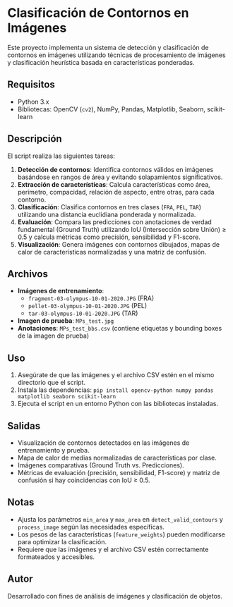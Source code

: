# Clasificación de Contornos en Imágenes

Este proyecto implementa un sistema de detección y clasificación de contornos en imágenes utilizando técnicas de procesamiento de imágenes y clasificación heurística basada en características ponderadas.

## Requisitos
- Python 3.x
- Bibliotecas: OpenCV (`cv2`), NumPy, Pandas, Matplotlib, Seaborn, scikit-learn

## Descripción
El script realiza las siguientes tareas:
1. **Detección de contornos**: Identifica contornos válidos en imágenes basándose en rangos de área y evitando solapamientos significativos.
2. **Extracción de características**: Calcula características como área, perímetro, compacidad, relación de aspecto, entre otras, para cada contorno.
3. **Clasificación**: Clasifica contornos en tres clases (`FRA`, `PEL`, `TAR`) utilizando una distancia euclidiana ponderada y normalizada.
4. **Evaluación**: Compara las predicciones con anotaciones de verdad fundamental (Ground Truth) utilizando IoU (Intersección sobre Unión) ≥ 0.5 y calcula métricas como precisión, sensibilidad y F1-score.
5. **Visualización**: Genera imágenes con contornos dibujados, mapas de calor de características normalizadas y una matriz de confusión.

## Archivos
- **Imágenes de entrenamiento**:
  - `fragment-03-olympus-10-01-2020.JPG` (FRA)
  - `pellet-03-olympus-10-01-2020.JPG` (PEL)
  - `tar-03-olympus-10-01-2020.JPG` (TAR)
- **Imagen de prueba**: `MPs_test.jpg`
- **Anotaciones**: `MPs_test_bbs.csv` (contiene etiquetas y bounding boxes de la imagen de prueba)

## Uso
1. Asegúrate de que las imágenes y el archivo CSV estén en el mismo directorio que el script.
2. Instala las dependencias: `pip install opencv-python numpy pandas matplotlib seaborn scikit-learn`
3. Ejecuta el script en un entorno Python con las bibliotecas instaladas.

## Salidas
- Visualización de contornos detectados en las imágenes de entrenamiento y prueba.
- Mapa de calor de medias normalizadas de características por clase.
- Imágenes comparativas (Ground Truth vs. Predicciones).
- Métricas de evaluación (precisión, sensibilidad, F1-score) y matriz de confusión si hay coincidencias con IoU ≥ 0.5.

## Notas
- Ajusta los parámetros `min_area` y `max_area` en `detect_valid_contours` y `process_image` según las necesidades específicas.
- Los pesos de las características (`feature_weights`) pueden modificarse para optimizar la clasificación.
- Requiere que las imágenes y el archivo CSV estén correctamente formateados y accesibles.

## Autor
Desarrollado con fines de análisis de imágenes y clasificación de objetos.